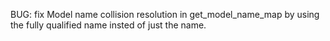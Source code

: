 BUG: fix Model name collision resolution in get_model_name_map by using the fully qualified name insted of just the name.